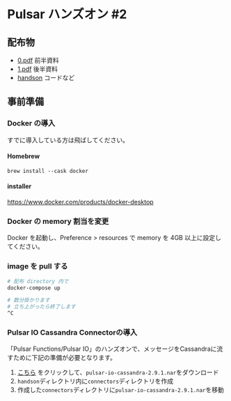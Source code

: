 # Pulsar ハンズオン #2

## 配布物

- [0.pdf](0.pdf) 前半資料
- [1.pdf](1.pdf) 後半資料
- [handson](handson) コードなど

## 事前準備

### Docker の導入

すでに導入している方は飛ばしてください。

#### Homebrew

```
brew install --cask docker
```

#### installer

https://www.docker.com/products/docker-desktop

### Docker の memory 割当を変更

Docker を起動し、Preference > resources で memory を 4GB 以上に設定してください。

### image を pull する

```sh
# 配布 directory 内で
docker-compose up

# 数分掛かります
# 立ち上がったら終了します
^C
```

### Pulsar IO Cassandra Connectorの導入

「Pulsar Functions/Pulsar IO」のハンズオンで、メッセージをCassandraに流すために下記の準備が必要となります。

1. [こちら](https://www.apache.org/dyn/mirrors/mirrors.cgi?action=download&filename=pulsar/pulsar-2.9.1/connectors/pulsar-io-cassandra-2.9.1.nar) をクリックして、`pulsar-io-cassandra-2.9.1.nar`をダウンロード
2. `handson`ディレクトリ内に`connectors`ディレクトリを作成
3. 作成した`connectors`ディレクトリに`pulsar-io-cassandra-2.9.1.nar`を移動
